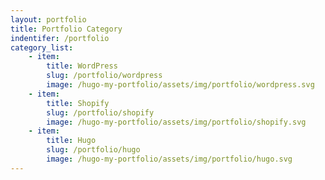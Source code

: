 ```yaml
---
layout: portfolio
title: Portfolio Category
indentifer: /portfolio
category_list:
    - item:
        title: WordPress
        slug: /portfolio/wordpress
        image: /hugo-my-portfolio/assets/img/portfolio/wordpress.svg
    - item:
        title: Shopify
        slug: /portfolio/shopify
        image: /hugo-my-portfolio/assets/img/portfolio/shopify.svg
    - item:
        title: Hugo
        slug: /portfolio/hugo
        image: /hugo-my-portfolio/assets/img/portfolio/hugo.svg
---
```

